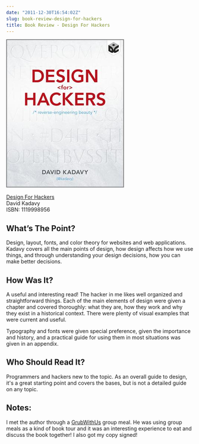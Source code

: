 ```yaml
---
date: "2011-12-30T16:54:02Z"
slug: book-review-design-for-hackers
title: Book Review - Design For Hackers
---
```


![design for hackers][1]

[Design For Hackers][2]  
David Kadavy  
ISBN: 1119998956

## What’s The Point?

Design, layout, fonts, and color theory for websites and web applications.
Kadavy covers all the main points of design, how design affects how we use
things, and through understanding your design decisions, how you can make better
decisions.

## How Was It?

A useful and interesting read! The hacker in me likes well organized and
straightforward things. Each of the main elements of design were given a chapter
and covered thoroughly: what they are, how they work and why they exist in a
historical context. There were plenty of visual examples that were current and
useful.

Typography and fonts were given special preference, given the importance and
history, and a practical guide for using them in most situations was given in an
appendix.

## Who Should Read It?

Programmers and hackers new to the topic. As an overall guide to design, it's a
great starting point and covers the bases, but is not a detailed guide on any
topic.

## Notes:

I met the author through a [GrubWithUs][3] group meal. He was using group meals
as a kind of book tour and it was an interesting experience to eat and discuss
the book together! I also got my copy signed!

[1]: /pic/design-for-hackers.jpg
[2]: http://www.amazon.com/gp/product/1119998956/ref=as_li_ss_tl?ie=UTF8&tag=asktherelic-20&linkCode=as2&camp=1789&creative=390957&creativeASIN=1119998956
[3]: http://www.grubwithus.com/
